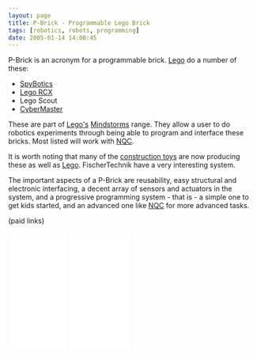 ```yaml
---
layout: page
title: P-Brick - Programmable Lego Brick
tags: [robotics, robots, programming]
date: 2005-01-14 14:00:45
---
```

P-Brick is an acronym for a programmable brick. [Lego](/wiki/lego.html "The best known construction toy") do a number of these:

- [SpyBotics](/wiki/spybotics.html "Lego Programmable robot kits")
- [Lego RCX](/wiki/rcx.html "The Lego RCX")
- Lego Scout
- [CyberMaster](/wiki/cybermaster.html "CyberMaster")

These are part of [Lego's](/wiki/lego.html "The best known construction toy") [Mindstorms](/wiki/mindstorms.html "A Robotic construction toy system from Lego") range. They allow a user to do robotics experiments through being able to program and interface these bricks. Most listed will work with [NQC](/wiki/nqc.html "Not Quite C - A Lego PBrick Programming Language").

It is worth noting that many of the [construction toys](/wiki/construction_toy.html "Construction Toy") are now producing these as well as [Lego](/wiki/lego.html "The best known construction toy"). FischerTechnik have a very interesting system.

The important aspects of a P-Brick are reusability, easy structural and electronic interfacing, a decent array of sensors and actuators in the system, and a progressive programming system - that is - a simple one to get kids started, and an advanced one like [NQC](/wiki/nqc.html "Not Quite C - A Lego PBrick Programming Language") for more advanced tasks.

(paid links)

<iframe style="width:120px;height:240px;" marginwidth="0" marginheight="0" scrolling="no" frameborder="0" src="//ws-eu.amazon-adsystem.com/widgets/q?ServiceVersion=20070822&OneJS=1&Operation=GetAdHtml&MarketPlace=GB&source=ss&ref=as_ss_li_til&ad_type=product_link&tracking_id=orionrobots-21&language=en_GB&marketplace=amazon&region=GB&placement=B082WD5YV9&asins=B082WD5YV9&linkId=1f1be6197ba0e5e7348f6ca846de2d92&show_border=true&link_opens_in_new_window=true"></iframe>
<iframe style="width:120px;height:240px;" marginwidth="0" marginheight="0" scrolling="no" frameborder="0" src="//ws-eu.amazon-adsystem.com/widgets/q?ServiceVersion=20070822&OneJS=1&Operation=GetAdHtml&MarketPlace=GB&source=ss&ref=as_ss_li_til&ad_type=product_link&tracking_id=orionrobots-21&language=en_GB&marketplace=amazon&region=GB&placement=B004SWVRSU&asins=B004SWVRSU&linkId=90bf41d97340981920cd15a215e766f8&show_border=true&link_opens_in_new_window=true"></iframe>
